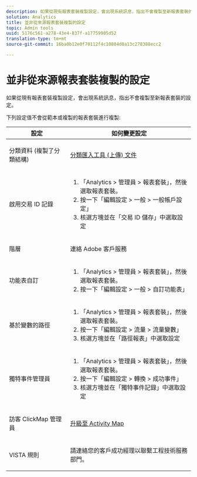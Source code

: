 ```yaml
---
description: 如果從現有報表套裝複製設定，會出現系統訊息，指出不會複製至新報表套裝的設定。
solution: Analytics
title: 並非從來源報表套裝複製的設定
topic: Admin tools
uuid: 5176c561-a278-43e4-837f-a17759985d52
translation-type: tm+mt
source-git-commit: 16ba0b12e0f70112f4c10804d0a13c278388ecc2

---
```



# 並非從來源報表套裝複製的設定

如果從現有報表套裝複製設定，會出現系統訊息，指出不會複製至新報表套裝的設定。

下列設定值不會從範本或複製的報表套裝進行複製:

<table id="table_9774249E3D804E7D97F12B88E26F9066"> 
 <thead> 
  <tr> 
   <th colname="col1" class="entry"> 設定 </th> 
   <th colname="col2" class="entry"> 如何變更設定 </th> 
  </tr>
 </thead>
 <tbody> 
  <tr> 
   <td colname="col1"> <p>分類資料 (複製了分類結構) </p> </td> 
   <td colname="col2"> <p><a href="https://marketing.adobe.com/resources/help/en_US/reference/c_working_with_saint.html"> 分類匯入工具 (上傳) 文件</a> </p> </td> 
  </tr> 
  <tr> 
   <td colname="col1"> <p>啟用交易 ID 記錄 </p> </td> 
   <td colname="col2"> 
    <ol id="ol_4F3028A440C94447890498CF2E64C15B"> 
     <li id="li_243C7F7DF3074F7FB9893BEFDA8B0732"> <span class="uicontrol">「Analytics</span> &gt; <span class="uicontrol">管理員</span> &gt; <span class="uicontrol">報表套裝」</span>，然後選取報表套裝。 </li> 
     <li id="li_357D06A1F528473CBA07D4C840BE95D9">按一下<span class="uicontrol">「編輯設定</span> &gt; <span class="uicontrol">一般</span> &gt; <span class="uicontrol">一般帳戶設定」</span> </li> 
     <li id="li_9E0B7A9542864399AFDD5D422F7D6C22">核選方塊並在<span class="uicontrol">「交易 ID 儲存」</span>中選取設定 </li> 
    </ol> </td> 
  </tr> 
  <tr> 
   <td colname="col1"> <p>階層 </p> </td> 
   <td colname="col2"> <p>連絡 Adobe 客戶服務 </p> </td> 
  </tr> 
  <tr> 
   <td colname="col1"> <p>功能表自訂 </p> </td> 
   <td colname="col2"> 
    <ol id="ol_A3277C5843704DEA902DF030099E9227"> 
     <li id="li_8B3A5974466C4D9D9A3D3D0C6A30F414"><span class="uicontrol">「Analytics</span> &gt; <span class="uicontrol">管理員</span> &gt; <span class="uicontrol">報表套裝」</span>，然後選取報表套裝。 </li> 
     <li id="li_1B44AFD4026346698F3CB75E2CBF1959">按一下<span class="uicontrol">「編輯設定</span> &gt; <span class="uicontrol">一般</span> &gt; <span class="uicontrol">自訂功能表」</span> </li> 
    </ol> </td> 
  </tr> 
  <tr> 
   <td colname="col1"> <p>基於變數的路徑 </p> </td> 
   <td colname="col2"> 
    <ol id="ol_903A5FEF5B9847929BBB514A481F6E22"> 
     <li id="li_E352211ABD3245EC8C06313221BA4B36"><span class="uicontrol">「Analytics</span> &gt; <span class="uicontrol">管理員</span> &gt; <span class="uicontrol">報表套裝」</span>，然後選取報表套裝。 </li> 
     <li id="li_B19C4112D57D4D329A0774EBB345473B">按一下<span class="uicontrol">「編輯設定</span> &gt; <span class="uicontrol">流量</span> &gt; <span class="uicontrol">流量變數」</span> </li> 
     <li id="li_B1CED2EC85FE4A8EB7D95076040B35E1">核選方塊並在<span class="uicontrol">「路徑報表」</span>中選取設定 </li> 
    </ol> </td> 
  </tr> 
  <tr> 
   <td colname="col1"> <p>獨特事件管理員 </p> </td> 
   <td colname="col2"> 
    <ol id="ol_4A303E54A155471DA2B91A9504A3EB75"> 
     <li id="li_A09C8947BD2B4F40ABA039DA9BBA629A"><span class="uicontrol">「Analytics</span> &gt; <span class="uicontrol">管理員</span> &gt; <span class="uicontrol">報表套裝」</span>，然後選取報表套裝。 </li> 
     <li id="li_052D8FF2347141F0A50FBCFDC37DB957">按一下<span class="uicontrol">「編輯設定</span> &gt; <span class="uicontrol">轉換</span> &gt; <span class="uicontrol">成功事件」</span> </li> 
     <li id="li_F224713229D74D9BB5BEEE30BF2C7343">核選方塊並在<span class="uicontrol">「獨特事件記錄」</span>中選取設定 </li> 
    </ol> </td> 
  </tr> 
  <tr> 
   <td colname="col1"> <p>訪客 ClickMap 管理員 </p> </td> 
   <td colname="col2"> <p><a href="https://marketing.adobe.com/resources/help/en_US/analytics/activitymap/activitymap-enable.html"> 升級至 Activity Map</a> </p> </td> 
  </tr> 
  <tr> 
   <td colname="col1"> <p>VISTA 規則 </p> </td> 
   <td colname="col2"> <p>請連絡您的客戶成功經理以聯繫工程技術服務部門。 </p> </td> 
  </tr> 
 </tbody> 
</table>

